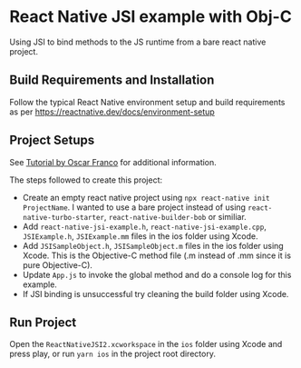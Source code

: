 # React Native JSI example with Obj-C

Using JSI to bind methods to the JS runtime from a bare react native project.  

## Build Requirements and Installation

Follow the typical React Native environment setup and build requirements as per https://reactnative.dev/docs/environment-setup

## Project Setups

See [Tutorial by Oscar Franco](https://ospfranco.com/post/2021/02/24/how-to-create-a-javascript-jsi-module/) for additional information.    

The steps followed to create this project:
- Create an empty react native project using `npx react-native init ProjectName`. I wanted to use a bare project instead of using `react-native-turbo-starter`, `react-native-builder-bob` or similiar. 
- Add `react-native-jsi-example.h`, `react-native-jsi-example.cpp`, `JSIExample.h`, `JSIExample.mm` files in the ios folder using Xcode. 
- Add `JSISampleObject.h`, `JSISampleObject.m` files in the ios folder using Xcode. This is the Objective-C method file (.m instead of .mm since it is pure Objective-C).
- Update `App.js` to invoke the global method and do a console log for this example.
- If JSI binding is unsuccessful try cleaning the build folder using Xcode.

## Run Project

Open the `ReactNativeJSI2.xcworkspace` in the `ios` folder using Xcode and press play, or run `yarn ios` in the project root directory. 
